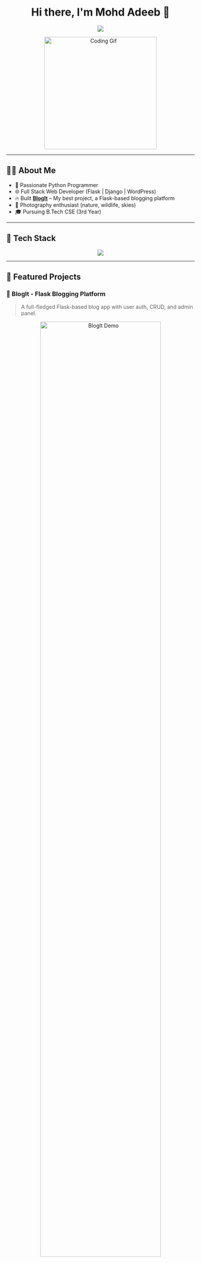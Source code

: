 <h1 align="center">Hi there, I'm Mohd Adeeb 👋</h1>
<p align="center">
  <img src="https://readme-typing-svg.herokuapp.com/?lines=Python+Developer;Full-Stack+Web+Developer;Django+%7C+Flask+%7C+WordPress+Expert;Open+Source+Contributor;Lifelong+Learner&center=true&width=500&height=45">
</p>

<p align="center">
  <img src="https://media.giphy.com/media/qgQUggAC3Pfv687qPC/giphy.gif" width="300" alt="Coding Gif">
</p>

---

## 👨‍💻 About Me

- 🧠 Passionate Python Programmer  
- 🌐 Full Stack Web Developer (Flask | Django | WordPress)  
- 🔥 Built **[BlogIt](https://github.com/Dewolf1/BlogIt)** – My best project, a Flask-based blogging platform  
- 📸 Photography enthusiast (nature, wildlife, skies)  
- 🎓 Pursuing B.Tech CSE (3rd Year)

---

## 🚀 Tech Stack

<p align="center">
  <img src="https://skillicons.dev/icons?i=python,flask,django,html,css,bootstrap,tailwind,wordpress,mysql,git,github,vscode" />
</p>

---

## 📂 Featured Projects

### 📌 BlogIt - Flask Blogging Platform
> A full-fledged Flask-based blog app with user auth, CRUD, and admin panel.

<p align="center">
  <img src="https://github.com/Dewolf1/BlogIt/raw/main/demo.gif" alt="BlogIt Demo" width="80%">
</p>

---

### 💼 WolfsBane – Digital Agency
> Offers web dev, UI/UX, hosting, and branding solutions.  
🌐 [Visit Site](https://wolfsbane.onrender.com)

---

### 🌐 WordPress Projects
- 🛒 **E-commerce** site for dry fruits  
- 🎨 **Branding Products** portfolio  

---

## 📊 GitHub Stats

<p align="center">
  <img src="https://github-readme-stats.vercel.app/api?username=Dewolf1&show_icons=true&theme=radical&count_private=true" />
  <br/>
  <img src="https://github-readme-streak-stats.herokuapp.com/?user=Dewolf1&theme=radical" />
  <br/>
  <img src="https://github-readme-stats.vercel.app/api/top-langs/?username=Dewolf1&layout=compact&theme=radical" />
</p>

---

## 📫 Let's Connect!

<p align="center">
  <a href="mailto:mdadeeb.2003@gmail.com"><img src="https://img.shields.io/badge/Email-D14836?style=for-the-badge&logo=gmail&logoColor=white" /></a>
  <a href="https://www.linkedin.com/in/mohd-adeeb-2b43892ab"><img src="https://img.shields.io/badge/LinkedIn-blue?style=for-the-badge&logo=linkedin&logoColor=white" /></a>
  <a href="https://mohdadeeb.onrender.com"><img src="https://img.shields.io/badge/Portfolio-222222?style=for-the-badge&logo=vercel&logoColor=white" /></a>
</p>

---

<p align="center">
  <img src="https://quotes-github-readme.vercel.app/api?type=horizontal&theme=merko" />
</p>

---

⭐ _Thanks for visiting my profile! I'm always open to learning, collaborating, and building something awesome._

